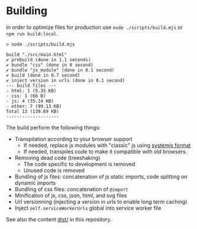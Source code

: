 # Building

In order to optimize files for production use `node ./scripts/build.mjs` or `npm run build:local`.

```console
> node ./scripts/build.mjs

build "./src/main.html"
✔ prebuild (done in 1.1 seconds)
✔ bundle "css" (done in 0 second)
✔ bundle "js_module" (done in 0.1 second)
✔ build (done in 0.7 second)
✔ inject version in urls (done in 0.1 second)
--- build files ---
- html: 1 (5.35 KB)
- css: 1 (66 B)
- js: 4 (35.14 KB)
- other: 7 (99.13 KB)
Total 13 (139.69 KB)
--------------------
```

The build perform the following things:

- Transpilation according to your browser support
  - If needed, replace js modules with "classic" js using [systemjs format](https://github.com/systemjs/systemjs)
  - If needed, transpiles code to make it compatible with old browsers.
- Removing dead code (treeshaking)
  - The code specific to development is removed
  - Unused code is removed
- Bundling of js files: concatenation of js static imports, code splitting on dynamic imports
- Bundling of css files: concatenation of `@import`
- Minification of js, css, json, html, and svg files
- Url versionning (injecting a version in urls to enable long term caching)
- Inject `self.serviceWorkerUrls` global into service worker file

See also the content [dist/](../../dist/) in this repository.
